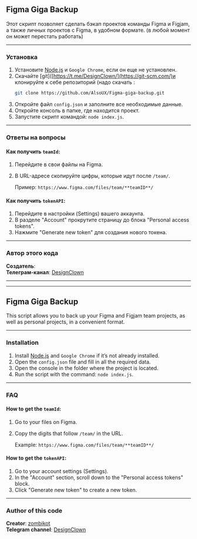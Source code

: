 ## Figma Giga Backup

Этот скрипт позволяет сделать бэкап проектов команды Figma и Figjam, а также личных проектов с Figma, в удобном формате.
(в любой момент он может перестать работать)

---

### Установка

1. Установите [Node.js](https://nodejs.org/en) и `Google Chrome`, если он еще не установлен.
3. Скачайте [git]([https://t.me/DesignClown/](https://git-scm.com/)и клонируйте к себе репозиторий (надо скачать :
   ```bash
   git clone https://github.com/AlsoUX/Figma-giga-backup.git
   
4. Откройте файл `config.json` и заполните все необходимые данные.
5. Откройте консоль в папке, где находится проект.
6. Запустите скрипт командой: `node index.js`.

---

### Ответы на вопросы
#### Как получить `teamId`:
1. Перейдите в свои файлы на Figma.
2. В URL-адресе скопируйте цифры, которые идут после `/team/`.

   Пример: `https://www.figma.com/files/team/**teamID**/`

#### Как получить `tokenAPI`:
1. Перейдите в настройки (Settings) вашего аккаунта.
2. В разделе "Account" прокрутите страницу до блока "Personal access tokens".
3. Нажмите "Generate new token" для создания нового токена.

---

### Автор этого кода

**Создатель**:  
**Телеграм-канал**: [DesignClown](https://t.me/DesignClown/)

---
---

## Figma Giga Backup

This script allows you to back up your Figma and Figjam team projects, as well as personal projects, in a convenient format.

---

### Installation

1. Install [Node.js](https://nodejs.org/en) and `Google Chrome` if it’s not already installed.
2. Open the `config.json` file and fill in all the required data.
3. Open the console in the folder where the project is located.
4. Run the script with the command: `node index.js`.

---

### FAQ
#### How to get the `teamId`:
1. Go to your files on Figma.
2. Copy the digits that follow `/team/` in the URL.

   Example: `https://www.figma.com/files/team/**teamID**/`

#### How to get the `tokenAPI`:
1. Go to your account settings (Settings).
2. In the "Account" section, scroll down to the "Personal access tokens" block.
3. Click "Generate new token" to create a new token.

---

### Author of this code

**Creator**: [zombikot](https://t.me/zombikot)  
**Telegram channel**: [DesignClown](https://t.me/DesignClown/)
